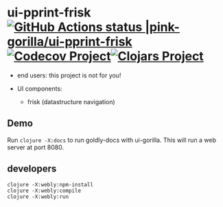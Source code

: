 # ui-pprint-frisk [![GitHub Actions status |pink-gorilla/ui-pprint-frisk](https://github.com/pink-gorilla/ui-pprint-frisk/workflows/CI/badge.svg)](https://github.com/pink-gorilla/ui-pprint-frisk/actions?workflow=CI)[![Codecov Project](https://codecov.io/gh/pink-gorilla/ui-pprint-frisk/branch/master/graph/badge.svg)](https://codecov.io/gh/pink-gorilla/ui-pprint-frisk)[![Clojars Project](https://img.shields.io/clojars/v/org.pinkgorilla/ui-pprint-frisk.svg)](https://clojars.org/org.pinkgorilla/ui-pprint-frisk) 

- end users: this project is not for you!

- UI components:
  - frisk (datastructure navigation)


## Demo 

Run `clojure -X:docs` to run goldly-docs with ui-gorilla. 
This will run a web server at port 8080. 


## developers

```
clojure -X:webly:npm-install
clojure -X:webly:compile
clojure -X:webly:run

```
